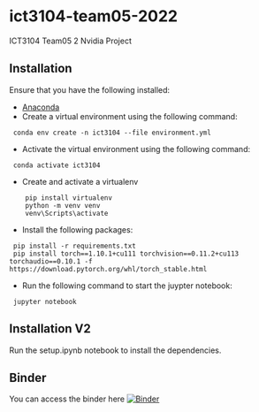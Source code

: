 # ict3104-team05-2022
ICT3104 Team05 2
Nvidia Project

## Installation
Ensure that you have the following installed:
- [Anaconda](https://www.anaconda.com/products/distribution)
- Create a virtual environment using the following command:
```
 conda env create -n ict3104 --file environment.yml
```
- Activate the virtual environment using the following command:
```
 conda activate ict3104
```
- Create and activate a virtualenv
```
    pip install virtualenv
    python -m venv venv
    venv\Scripts\activate
```
- Install the following packages:
```
 pip install -r requirements.txt
 pip install torch==1.10.1+cu111 torchvision==0.11.2+cu113 torchaudio==0.10.1 -f https://download.pytorch.org/whl/torch_stable.html
```
- Run the following command to start the juypter notebook:
```
 jupyter notebook
```
## Installation V2
Run the setup.ipynb notebook to install the dependencies.

## Binder
You can access the binder here
[![Binder](https://mybinder.org/badge_logo.svg)](https://mybinder.org/v2/gh/ict3104-team05-2022/ict3104-team05-2022/dev)
